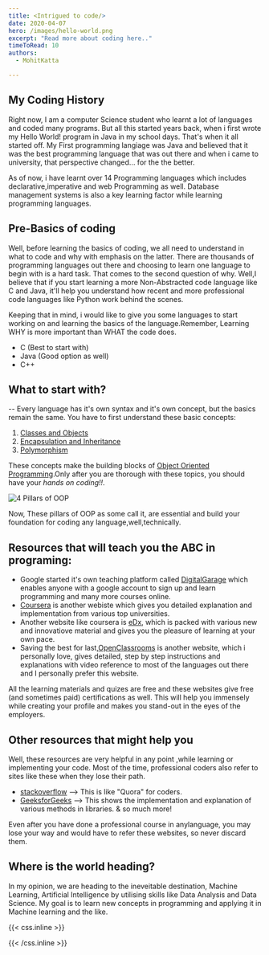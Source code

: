 ```yaml
---
title: <Intrigued to code/>
date: 2020-04-07
hero: /images/hello-world.png
excerpt: "Read more about coding here.."
timeToRead: 10
authors:
  - MohitKatta

---
```

<!-- TO insert images -> ![Example image](/static/image.png) -->

My Coding History
--
Right now, I am a computer Science student who learnt a lot of languages and coded many programs. But all this started years back, when i first wrote my Hello World! program in Java in my school days. That's when it all started off. My First programming langiage was Java and believed that it was the best programming language that was out there and when i came to university, that perspective changed... for the the better.

As of now, i have learnt over 14 Programming languages which includes declarative,imperative and web Programming as well. Database management systems is also a key learning factor while learning programming languages.

Pre-Basics of coding
--
Well, before learning the basics of coding, we all need to understand in what to code and why with emphasis on the latter. There are thousands of programming languages out there and choosing to learn one language to begin with is a hard task. That comes to the second question of why.
Well,I believe that if you start learning a more Non-Abstracted code language like C and Java, it'll help you understand how recent and more professional code languages like Python work behind the scenes.

Keeping that in mind, i would like to give you some languages to start working on and learning the basics of the language.Remember, Learning WHY is more important than WHAT the code does.

- C      (Best to start with)
- Java   (Good option as well)
- C++

## What to start with?
--
Every language has it's own syntax and it's own concept, but the basics remain the same. You have to first understand these basic concepts:
1. [Classes and Objects](https://www.youtube.com/watch?v=MeP1CztNMdo&feature=emb_logo)
2. [Encapsulation and Inheritance](https://www.youtube.com/watch?v=QXHOrKEjHo0)
3. [Polymorphism](https://www.youtube.com/watch?v=AmdgVatPL9k)

These concepts make the building blocks of [Object Oriented Programming](https://www.youtube.com/watch?v=xoL6WvCARJY).Only after you are thorough with these topics, you should have your *hands on coding!!*.

![4 Pillars of OOP](/images/coding-post-1.png)

Now, These pillars of OOP as some call it, are essential and build your foundation for coding any language,well,technically.

## Resources that will teach you the ABC in programing:
- Google started it's own teaching platform called [DigitalGarage](https://learndigital.withgoogle.com/digitalgarage) which enables anyone with a google account to sign up and learn programming and many more courses online.
- [Coursera](https://www.coursera.org/) is another webiste which gives you detailed explanation and implementation from various top universities.
- Another website like coursera is [eDx](https://www.edx.org/), which is packed with various new and innovatiove material and gives you the pleasure of learning at your own pace.
- Saving the best for last,[OpenClassrooms]() is another website, which i personally love, gives detailed, step by step instructions and explanations with video reference to most of the languages out there and I personally prefer this website.

All the learning materials and quizes are free and these websites give free (and sometimes paid) certifications as well. This will help you immensely while creating your profile and makes you stand-out in the eyes of the employers.

## Other resources that might help you
Well, these resources are very helpful in any point ,while learning or implementing your code. Most of the time, professional coders also refer to sites like these when they lose their path.

- [stackoverflow](https://stackoverflow.com/) --> This is like "Quora" for coders.
- [GeeksforGeeks](https://www.geeksforgeeks.org/) --> This shows the implementation and explanation of various methods in libraries.
& so much more!

Even after you have done a professional course in anylanguage, you may lose your way and would have to refer these websites, so never discard them.

## Where is the world heading?
In my opinion, we are heading to the ineveitable destination, Machine Learning, Artificial Intelligence by utilising skills like Data Analysis and Data Science. My goal is to learn new concepts in programming and applying it in Machine learning and the like.


{{< css.inline >}}
<style>
.canon { background: white; width: 100%; height: auto;}
</style>
{{< /css.inline >}}
